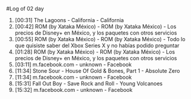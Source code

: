 #Log of 02 day

1. [00:31] The Lagoons - California - California
1. [00:42] ROM (by Xataka México) - ROM (by Xataka México) - Los precios de Disney+ en México, y los paquetes con otros servicios
1. [00:55] ROM (by Xataka México) - ROM (by Xataka México) - Todo lo que quisiste saber del Xbox Series X y no habías podido preguntar
1. [01:28] ROM (by Xataka México) - ROM (by Xataka México) - Los precios de Disney+ en México, y los paquetes con otros servicios
1. [03:11] m.facebook.com - unknown - Facebook
1. [11:34] Stone Sour - House Of Gold & Bones, Part 1 - Absolute Zero
1. [11:34] m.facebook.com - unknown - Facebook
1. [15:31] Fall Out Boy - Save Rock and Roll - Young Volcanoes
1. [15:32] m.facebook.com - unknown - Facebook
